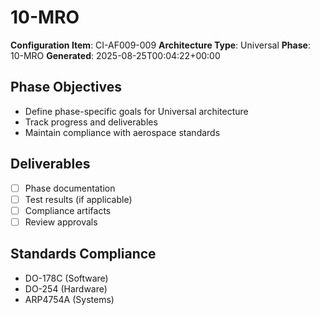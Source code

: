 # 10-MRO

**Configuration Item**: CI-AF009-009
**Architecture Type**: Universal
**Phase**: 10-MRO
**Generated**: 2025-08-25T00:04:22+00:00

## Phase Objectives
- Define phase-specific goals for Universal architecture
- Track progress and deliverables
- Maintain compliance with aerospace standards

## Deliverables
- [ ] Phase documentation
- [ ] Test results (if applicable)
- [ ] Compliance artifacts
- [ ] Review approvals

## Standards Compliance
- DO-178C (Software)
- DO-254 (Hardware)
- ARP4754A (Systems)
